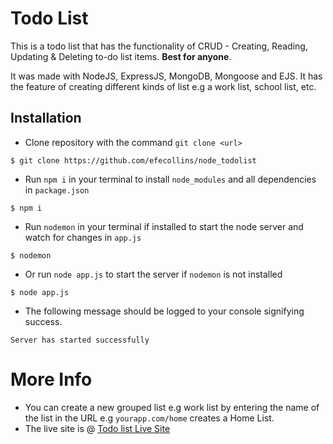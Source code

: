 # Todo List
This is a todo list that has the functionality of CRUD - Creating, Reading, Updating & Deleting to-do list items. **Best for anyone**.

It was made with NodeJS, ExpressJS, MongoDB, Mongoose and EJS. It has the feature of creating different kinds of list e.g a work list, school list, etc.

## Installation

- Clone repository with the command `git clone <url>`
```
$ git clone https://github.com/efecollins/node_todolist
```

- Run `npm i` in your terminal to install `node_modules` and all dependencies in `package.json`
```
$ npm i
```

- Run `nodemon` in your terminal if installed to start the node server and watch for changes in `app.js`
```
$ nodemon
```

- Or run `node app.js` to start the server if `nodemon` is not installed
```
$ node app.js
```

- The following message should be logged to your console signifying success.
```
Server has started successfully
```

# More Info

- You can create a new grouped list e.g work list by entering the name of the list in the URL e.g `yourapp.com/home` creates a Home List.
- The live site is @ [Todo list Live Site](https://todo-list-234.herokuapp.com/)
